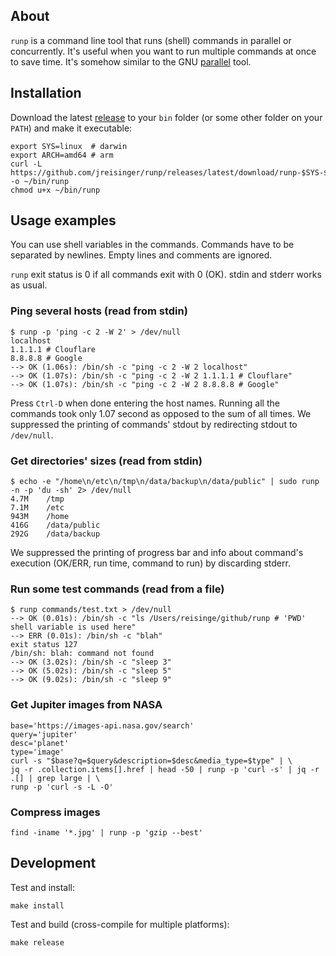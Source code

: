 ## About

`runp` is a command line tool that runs (shell) commands in parallel or concurrently. It's useful when you want to run multiple commands at once to save time. It's somehow similar to the GNU [parallel](https://www.gnu.org/software/parallel/) tool.

## Installation

Download the latest [release](https://github.com/jreisinger/runp/releases) to your `bin` folder (or some other folder on your `PATH`) and make it executable:

```
export SYS=linux  # darwin
export ARCH=amd64 # arm
curl -L https://github.com/jreisinger/runp/releases/latest/download/runp-$SYS-$ARCH -o ~/bin/runp
chmod u+x ~/bin/runp
```

## Usage examples

You can use shell variables in the commands. Commands have to be separated by newlines. Empty lines and comments are ignored.

`runp` exit status is 0 if all commands exit with 0 (OK). stdin and stderr works as usual.

### Ping several hosts (read from stdin)

```
$ runp -p 'ping -c 2 -W 2' > /dev/null
localhost
1.1.1.1 # Clouflare
8.8.8.8 # Google
--> OK (1.06s): /bin/sh -c "ping -c 2 -W 2 localhost"
--> OK (1.07s): /bin/sh -c "ping -c 2 -W 2 1.1.1.1 # Clouflare"
--> OK (1.07s): /bin/sh -c "ping -c 2 -W 2 8.8.8.8 # Google"
```

Press `Ctrl-D` when done entering the host names. Running all the commands took only 1.07 second as opposed to the sum of all times. We suppressed the printing of commands' stdout by redirecting stdout to `/dev/null`.

### Get directories' sizes (read from stdin)

```
$ echo -e "/home\n/etc\n/tmp\n/data/backup\n/data/public" | sudo runp -n -p 'du -sh' 2> /dev/null 
4.7M	/tmp
7.1M	/etc
943M	/home
416G	/data/public
292G	/data/backup
```

We suppressed the printing of progress bar and info about command's execution (OK/ERR, run time, command to run) by discarding stderr.

### Run some test commands (read from a file)

```
$ runp commands/test.txt > /dev/null
--> OK (0.01s): /bin/sh -c "ls /Users/reisinge/github/runp # 'PWD' shell variable is used here"
--> ERR (0.01s): /bin/sh -c "blah"
exit status 127
/bin/sh: blah: command not found
--> OK (3.02s): /bin/sh -c "sleep 3"
--> OK (5.02s): /bin/sh -c "sleep 5"
--> OK (9.02s): /bin/sh -c "sleep 9"
```

### Get Jupiter images from NASA

```
base='https://images-api.nasa.gov/search'
query='jupiter'
desc='planet'
type='image'
curl -s "$base?q=$query&description=$desc&media_type=$type" | \
jq -r .collection.items[].href | head -50 | runp -p 'curl -s' | jq -r .[] | grep large | \
runp -p 'curl -s -L -O'
```

### Compress images

```
find -iname '*.jpg' | runp -p 'gzip --best'
```

## Development

Test and install:

```
make install
```

Test and build (cross-compile for multiple platforms):

```
make release
```
